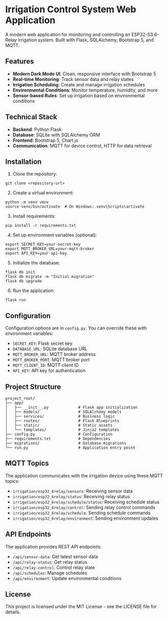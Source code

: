 # Irrigation Control System Web Application

A modern web application for monitoring and controlling an ESP32-S3 6-Relay irrigation system. Built with Flask, SQLAlchemy, Bootstrap 5, and MQTT.

## Features

- **Modern Dark Mode UI**: Clean, responsive interface with Bootstrap 5
- **Real-time Monitoring**: Track sensor data and relay states
- **Irrigation Scheduling**: Create and manage irrigation schedules
- **Environmental Conditions**: Monitor temperature, humidity, and more
- **Sensor-based Rules**: Set up irrigation based on environmental conditions

## Technical Stack

- **Backend**: Python Flask
- **Database**: SQLite with SQLAlchemy ORM
- **Frontend**: Bootstrap 5, Chart.js
- **Communication**: MQTT for device control, HTTP for data retrieval

## Installation

1. Clone the repository:
```
git clone <repository-url>
```

2. Create a virtual environment:
```
python -m venv venv
source venv/bin/activate  # On Windows: venv\Scripts\activate
```

3. Install requirements:
```
pip install -r requirements.txt
```

4. Set up environment variables (optional):
```
export SECRET_KEY=your-secret-key
export MQTT_BROKER_URL=your-mqtt-broker
export API_KEY=your-api-key
```

5. Initialize the database:
```
flask db init
flask db migrate -m "Initial migration"
flask db upgrade
```

6. Run the application:
```
flask run
```

## Configuration

Configuration options are in `config.py`. You can override these with environment variables:

- `SECRET_KEY`: Flask secret key
- `DATABASE_URL`: SQLite database URL
- `MQTT_BROKER_URL`: MQTT broker address
- `MQTT_BROKER_PORT`: MQTT broker port
- `MQTT_CLIENT_ID`: MQTT client ID
- `API_KEY`: API key for authentication

## Project Structure

```
project_root/
├── app/
│   ├── __init__.py             # Flask app initialization
│   ├── models/                 # SQLAlchemy models
│   ├── services/               # Business logic
│   ├── routes/                 # Flask Blueprints
│   ├── static/                 # Static assets
│   └── templates/              # Jinja2 templates
├── config.py                   # Configuration
├── requirements.txt            # Dependencies
├── migrations/                 # Database migrations
└── run.py                      # Application entry point
```

## MQTT Topics

The application communicates with the irrigation device using these MQTT topics:

- `irrigation/esp32_6relay/sensors`: Receiving sensor data
- `irrigation/esp32_6relay/status`: Receiving relay status
- `irrigation/esp32_6relay/schedule/status`: Receiving schedule status
- `irrigation/esp32_6relay/control`: Sending relay control commands
- `irrigation/esp32_6relay/schedule`: Sending schedule commands
- `irrigation/esp32_6relay/environment`: Sending environment updates

## API Endpoints

The application provides REST API endpoints:

- `/api/sensor-data`: Get latest sensor data
- `/api/relay-status`: Get relay status
- `/api/relay-control`: Control relay state
- `/api/schedules`: Manage schedules
- `/api/environment`: Update environmental conditions

## License

This project is licensed under the MIT License - see the LICENSE file for details. 